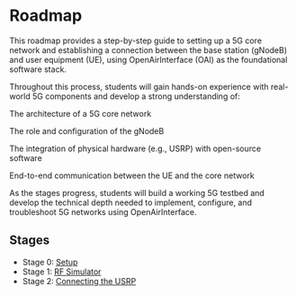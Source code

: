 # Roadmap
This roadmap provides a step-by-step guide to setting up a 5G core network and establishing a connection between the base station (gNodeB) and user equipment (UE), using OpenAirInterface (OAI) as the foundational software stack.

Throughout this process, students will gain hands-on experience with real-world 5G components and develop a strong understanding of:

The architecture of a 5G core network

The role and configuration of the gNodeB

The integration of physical hardware (e.g., USRP) with open-source software

End-to-end communication between the UE and the core network

As the stages progress, students will build a working 5G testbed and develop the technical depth needed to implement, configure, and troubleshoot 5G networks using OpenAirInterface.


## Stages
* Stage 0: [Setup](/roadmap/stages/stage-0)
* Stage 1: [RF Simulator](/roadmap/stages/stage-1)
* Stage 2: [Connecting the USRP](/roadmap/stages/stage-2)
